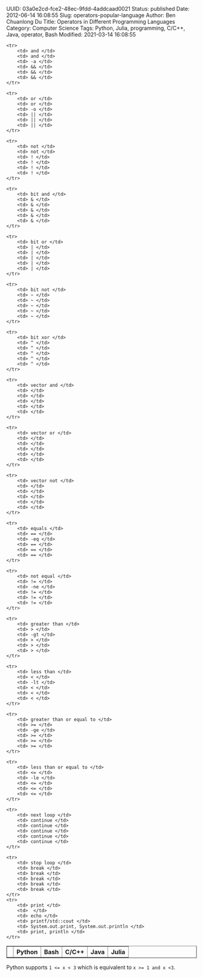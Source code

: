 UUID: 03a0e2cd-fce2-48ec-9fdd-4addcaad0021
Status: published
Date: 2012-06-14 16:08:55
Slug: operators-popular-language
Author: Ben Chuanlong Du
Title: Operators in Different Programming Languages
Category: Computer Science
Tags: Python, Julia, programming, C/C++, Java, operator, Bash
Modified: 2021-03-14 16:08:55

<table border="1" align="center">
    <tr>
        <th> </th>
        <th>Python</th>
        <th>Bash</th>
        <th>C/C++</th>
        <th>Java</th>
        <th>Julia</th>
    </tr>   

    <tr>
        <td> and </td>
        <td> and </td>
        <td> -a </td>
        <td> && </td>
        <td> && </td>
        <td> && </td>
    </tr>

    <tr>
        <td> or </td>
        <td> or </td>
        <td> -o </td>
        <td> || </td>
        <td> || </td>
        <td> || </td>
    </tr>

    <tr>
        <td> not </td>
        <td> not </td>
        <td> ! </td>
        <td> ! </td>
        <td> ! </td>
        <td> ! </td>
    </tr>

    <tr>
        <td> bit and </td>
        <td> & </td>
        <td> & </td>
        <td> & </td>
        <td> & </td>
        <td> & </td>
    </tr>

    <tr>
        <td> bit or </td>
        <td> | </td>
        <td> | </td>
        <td> | </td>
        <td> | </td>
        <td> | </td>
    </tr>

    <tr>
        <td> bit not </td>
        <td> ~ </td>
        <td> ~ </td>
        <td> ~ </td>
        <td> ~ </td>
        <td> ~ </td>
    </tr>

    <tr>
        <td> bit xor </td>
        <td> ^ </td>
        <td> ^ </td>
        <td> ^ </td>
        <td> ^ </td>
        <td> ^ </td>
    </tr>

    <tr>
        <td> vector and </td>
        <td> </td>
        <td> </td>
        <td> </td>
        <td> </td>
        <td> </td>
    </tr>

    <tr>
        <td> vector or </td>
        <td> </td>
        <td> </td>
        <td> </td>
        <td> </td>
        <td> </td>
    </tr>

    <tr>
        <td> vector not </td>
        <td> </td>
        <td> </td>
        <td> </td>
        <td> </td>
        <td> </td>
    </tr>

    <tr>
        <td> equals </td>
        <td> == </td>
        <td> -eq </td>
        <td> == </td>
        <td> == </td>
        <td> == </td>
    </tr>

    <tr>
        <td> not equal </td>
        <td> != </td>
        <td> -ne </td>
        <td> != </td>
        <td> != </td>
        <td> != </td>
    </tr>

    <tr>
        <td> greater than </td>
        <td> > </td>
        <td> -gt </td>
        <td> > </td>
        <td> > </td>
        <td> > </td>
    </tr>

    <tr>
        <td> less than </td>
        <td> < </td>
        <td> -lt </td>
        <td> < </td>
        <td> < </td>
        <td> < </td>
    </tr>

    <tr>
        <td> greater than or equal to </td>
        <td> >= </td>
        <td> -ge </td>
        <td> >= </td>
        <td> >= </td>
        <td> >= </td>
    </tr>

    <tr>
        <td> less than or equal to </td>
        <td> <= </td>
        <td> -le </td>
        <td> <= </td>
        <td> <= </td>
        <td> <= </td>
    </tr>   

    <tr>
        <td> next loop </td>
        <td> continue </td>
        <td> continue </td>
        <td> continue </td>
        <td> continue </td>
        <td> continue </td>
    </tr>
    
    <tr> 
        <td> stop loop </td>
        <td> break </td>
        <td> break </td>
        <td> break </td>
        <td> break </td>
        <td> break </td>
    </tr>
    <tr>
        <td> print </td>
        <td>  </td>
        <td> echo </td>
        <td> printf/std::cout </td>
        <td> System.out.print, System.out.println </td>
        <td> print, println </td>
    </tr>


</table>
        

Python supports `1 <= x < 3`
which is equivalent to `x >= 1 and x <3`.
